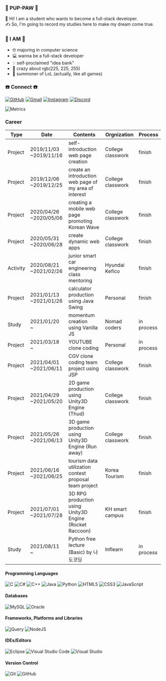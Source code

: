 ### 🐾 PUP-PAW 🐾

👋 Hi! I am a student who wants to become a full-stack developer.  
✍️ So, I'm going to record my studies here to make my dream come true.

### 👀 I AM 👀

- 🤓 majoring in computer science
- 💻 wanna be a full-stack developer
- 💡 self-proclaimed "idea bank"
- 💜 crazy about rgb(225, 225, 255)
- 👾 summoner of LoL (actually, like all games)

### ☎️ Connect ☎️
[![GitHub](https://img.shields.io/badge/github-%23121011.svg?style=for-the-badge&logo=github&logoColor=white&link=https://github.com/pup-paw)](https://github.com/pup-paw) [![Gmail](https://img.shields.io/badge/Gmail-D14836?style=for-the-badge&logo=gmail&logoColor=white&link=mailto:wldusdl0310@gmail.com)](mailto:wldusdl0310@gmail.com) [![Instagram](https://img.shields.io/badge/J._.Y99-%23E4405F.svg?style=for-the-badge&logo=Instagram&logoColor=white&link=https://instagram.com/_u/j._.y99)](https://instagram.com/_u/j._.y99) [![Discord](https://img.shields.io/badge/GRR99/1717-%237289DA.svg?style=for-the-badge&logo=discord&logoColor=white&link=https://discord.com/channels/@me)](https://discord.com/channels/@me)

![Metrics](https://metrics.lecoq.io/pup-paw?template=classic&base.repositories=0&languages=1&languages.ignored=c%2Cc%2B%2B%2Cjava&config.timezone=Asia%2FSeoul&config.animated=true)

### Career
| Type     | Date                   | Contents                                                | Orgnization       | Process    |
|----------|------------------------|---------------------------------------------------------|-------------------|------------|
| Project  | 2019/11/03  ~2019/11/16 | self-introduction web page creation                     | College classwork | finish     |
| Project  | 2019/12/06  ~2019/12/25 | create an introduction web page of my area of interest  | College classwork | finish     |
| Project  | 2020/04/26  ~2020/05/06 | creating a mobile web page promoting Korean Wave        | College classwork | finish     |
| Project  | 2020/05/31  ~2020/06/28 | create dynamic web apps                                 | College classwork | finish     |
| Activity | 2020/08/21  ~2021/02/26 | junior smart car engineering class mentoring            | Hyundai Kefico    | finish     |
| Project  | 2021/01/13  ~2021/01/26 | calculator production using Java Swing                  | Personal          | finish     |
| Study    | 2021/01/20  ~           | momentum creation using Vanilla JS                      | Nomad coders      | in process |
| Project  | 2021/03/18  ~           | YOUTUBE clone coding                                    | Personal          | in process |
| Project  | 2021/04/01  ~2021/06/11 | CGV clone coding team project using JSP                 | College classwork | finish     |
| Project  | 2021/04/29  ~2021/05/20 | 2D game production using Unity3D Engine (Thud)          | College classwork | finish     |
| Project  | 2021/05/26  ~2021/06/13 | 3D game production using Unity3D Engine (Run away)      | College classwork | finish     |
| Project  | 2021/06/16  ~2021/06/25 | tourism data utilization contest proposal team project  | Korea Tourism     | finish     |
| Project  | 2021/07/01  ~2021/07/28 | 3D RPG production using Unity3D Engine (Rocket Raccoon) | KH smart campus   | finish     |
| Study    | 2021/08/11  ~           | Python free lecture (Basic) by 나도코딩                 | Inflearn          | in process |

#### Programming Languages
![C](https://img.shields.io/badge/c-%2300599C.svg?style=for-the-badge&logo=c&logoColor=white) ![C#](https://img.shields.io/badge/c%23-%23239120.svg?style=for-the-badge&logo=c-sharp&logoColor=white) ![C++](https://img.shields.io/badge/c++-%2300599C.svg?style=for-the-badge&logo=c%2B%2B&logoColor=white) ![Java](https://img.shields.io/badge/java-%23ED8B00.svg?style=for-the-badge&logo=java&logoColor=white) ![Python](https://img.shields.io/badge/python-3670A0?style=for-the-badge&logo=python&logoColor=ffdd54)
![HTML5](https://img.shields.io/badge/html5-%23E34F26.svg?style=for-the-badge&logo=html5&logoColor=white) ![CSS3](https://img.shields.io/badge/css3-%231572B6.svg?style=for-the-badge&logo=css3&logoColor=white) ![JavaScript](https://img.shields.io/badge/javascript-%23323330.svg?style=for-the-badge&logo=javascript&logoColor=%23F7DF1E)

#### Databases
![MySQL](https://img.shields.io/badge/mysql-%230769AD.svg?style=for-the-badge&logo=mysql&logoColor=white) ![Oracle](https://img.shields.io/badge/oracle-%23F00000.svg?style=for-the-badge&logo=oracle&logoColor=white)

#### Frameworks, Platforms and Libraries
![jQuery](https://img.shields.io/badge/jquery-%230769AD.svg?style=for-the-badge&logo=jquery&logoColor=white) ![NodeJS](https://img.shields.io/badge/node.js-6DA55F?style=for-the-badge&logo=node.js&logoColor=white)

#### IDEs/Editors
![Eclipse](https://img.shields.io/badge/Eclipse-782a90.svg?style=for-the-badge&logo=Eclipse&logoColor=orange) ![Visual Studio Code](https://img.shields.io/badge/VisualStudioCode-0078d7.svg?style=for-the-badge&logo=visual-studio-code&logoColor=white) ![Visual Studio](https://img.shields.io/badge/VisualStudio-5C2D91.svg?style=for-the-badge&logo=visual-studio&logoColor=white)

#### Version Control
![Git](https://img.shields.io/badge/git-%23F05033.svg?style=for-the-badge&logo=git&logoColor=white) ![GitHub](https://img.shields.io/badge/github-%23121011.svg?style=for-the-badge&logo=github&logoColor=white)
<!--
**pup-paw/pup-paw** is a ✨ _special_ ✨ repository because its `README.md` (this file) appears on your GitHub profile.

Here are some ideas to get you started:

- 🔭 I’m currently working on ...
- 🌱 I’m currently learning ...
- 👯 I’m looking to collaborate on ...
- 🤔 I’m looking for help with ...
- 💬 Ask me about ...
- 📫 How to reach me: ...
- 😄 Pronouns: ...
- ⚡ Fun fact: ...
-->
